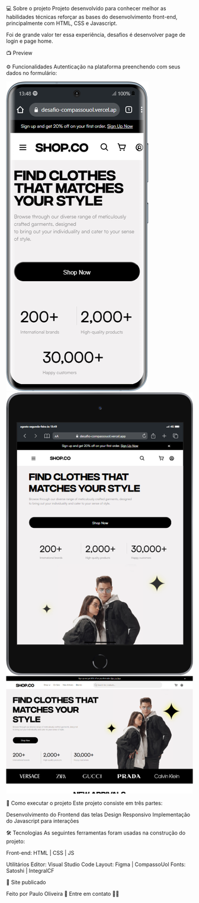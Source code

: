 💻 Sobre o projeto
Projeto desenvolvido para conhecer melhor as habilidades técnicas reforçar as bases do desenvolvimento front-end, principalmente com HTML, CSS e Javascript.

Foi de grande valor ter essa experiência, desafios é desenvolver page de login e page home.

📺 Preview

⚙️ Funcionalidades
 Autenticação na plataforma preenchendo com seus dados no formulário:

![Smartphone image](./public/Samsung-Galaxy-S20-desafio-compassouol.vercel.app.png)
![iPad image](./public/iPad-Mini-desafio-compassouol.vercel.app.png)
![Macbook image](./public/Macbook-Air-1559x975.png)


 🚀 Como executar o projeto
Este projeto consiste em três partes:

Desenvolvimento do Frontend das telas
Design Responsivo
Implementação do Javascript para interações


🛠 Tecnologias
As seguintes ferramentas foram usadas na construção do projeto:

Front-end: HTML | CSS | JS

Utilitários
Editor: Visual Studio Code
Layout: Figma | CompassoUol
Fonts: Satoshi | IntegralCF


🚀 Site publicado

Feito por Paulo Oliveira 👋 Entre em contato 👨‍💻